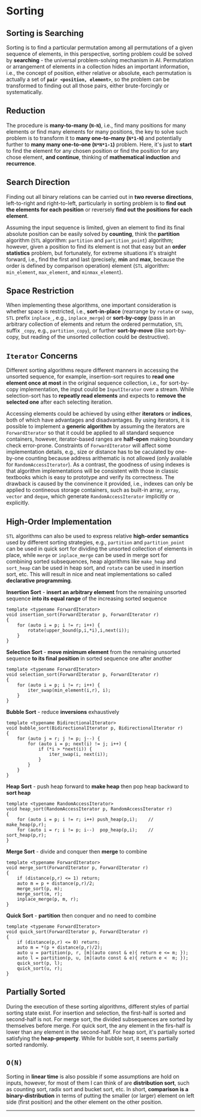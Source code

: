 Sorting
=======

Sorting is Searching
--------------------
Sorting is to find a particular permutation among all permutations of a given sequence of elements, in this perspective, sorting problem could be solved by **searching** - the universal problem-solving mechanism in AI. Permutation or arrangement of elements in a collection hides an important information, i.e., the concept of position, either relative or absolute, each permutation is actually a set of **`pair <position, element>`**, so the problem can be transformed to finding out all those pairs, either brute-forcingly or systematically.

Reduction
---------
The procedure is **many-to-many (`N-N`)**, i.e., find many positions for many elements or find many elements for many positions, the key to solve such problem is to transform it to **many one-to-many (`N*1-N`)** and potentially further to **many many one-to-one (`N*N*1-1`)** problem. Here, it's just to **start** to find the element for any chosen position or find the position for any chose element, **and continue**, thinking of **mathematical induction** and **recurrence**.

Search Direction
----------------
Finding out all binary relations can be carried out in **two reverse directions**, left-to-right and right-to-left, particularly in sorting problem is to **find out the elements for each position** or reversely **find out the positions for each element**.

Assuming the input sequence is limited, given an element to find its final absolute position can be easily solved by **counting**, think the **partition** algorithm (`STL` algorithm: `partition` and `partition_point`) algorithm; however, given a position to find its element is not that easy but an **order statistics** problem, but fortunately, for extreme situations it's straight forward, i.e., find the first and last (precisely, **min** and **max**, because the order is defined by comparison operation) element (`STL` algorithm: `min_element`, `max_element`, and `minmax_element`).

Space Restriction
-----------------
When implementing these algorithms, one important consideration is whether space is restricted, i.e., **sort-in-place** (rearrange by `rotate` or `swap`, `STL` prefix `inplace_`, e.g., `inplace_merge`) or **sort-by-copy** (pass in an arbitrary collection of elements and return the ordered permutation, `STL` suffix `_copy`, e.g., `partition_copy`), or further **sort-by-move** (like sort-by-copy, but reading of the unsorted collection could be destructive).

`Iterator` Concerns
-------------------
Different sorting algorithms requre different manners in accessing the unsorted sequence, for example, insertion-sort requires to **read one element once at most** in the original sequence collection, i.e., for sort-by-copy implementation, the input could be `InputIterator` over a stream. While selection-sort has to **repeatly read elements** and expects to **remove the selected one** after each selecting iteration.

Accessing elements could be achieved by using either **iterators** or **indices**, both of which have advantages and disadvantages. By using iterators, it is possible to implement a **generic algorithm** by assuming the iterators are `ForwardIterator` so that it could be applied to all standard sequence containers, however, iterator-based ranges are **half-open** making boundary check error-prone. Constraints of `ForwardIterator` will affect some implementation details, e.g., size or distance has to be caculated by one-by-one counting because address arithematic is not allowed (only available for `RandomAccessIterator`). As a contrast, the goodness of using indexes is that algorithm implementations will be consistent with those in classic textbooks which is easy to prototype and verify its correctness. The drawback is caused by the convinence it provided, i.e., indexes can only be applied to contineous storage containers, such as built-in array, `array`, `vector` and `deque`, which generate `RandomAccessIterator` implicitly or explicitly.

High-Order Implementation
-------------------------
`STL` algorithms can also be used to express relative **high-order semantics** used by different sorting strategies, e.g., `partition` and `partition_point` can be used in quick sort for dividing the unsorted collection of elements in place, while `merge` or `inplace_merge` can be used in merge sort for combining sorted subsequences, heap algorithms like `make_heap` and `sort_heap` can be used in heap sort, and `rotate` can be used in insertion sort, etc. This will result in nice and neat implementations so called **declarative programming**.

**Insertion Sort** - **insert an arbitrary element** from the remaining unsorted sequence **into its equal range** of the increasing sorted sequence

```
template <typename ForwardIterator>
void insertion_sort(ForwardIterator p, ForwardIterator r)
{
    for (auto i = p; i != r; i++) {
        rotate(upper_bound(p,i,*i),i,next(i));
    }
}
```

**Selection Sort** - **move minimum element** from the remaining unsorted sequence **to its final position** in sorted sequence one after another

```
template <typename ForwardIterator>
void selection_sort(ForwardIterator p, ForwardIterator r)
{
    for (auto i = p; i != r; i++) {
        iter_swap(min_element(i,r), i);
    }
}
```

**Bubble Sort** - reduce **inversions** exhaustively

```
template <typename BidirectionalIterator>
void bubble_sort(BidirectionalIterator p, BidirectionalIterator r)
{
    for (auto j = r; j != p; j--) {
        for (auto i = p; next(i) != j; i++) {
            if (*i > *next(i)) {
                iter_swap(i, next(i));
            }
        }
    }
}
```

**Heap Sort** - push heap forward to **make heap** then pop heap backward to **sort heap**

```
template <typename RandomAccessIterator>
void heap_sort(RandomAccessIterator p, RandomAccessIterator r)
{
    for (auto i = p; i != r; i++) push_heap(p,i);    // make_heap(p,r);
    for (auto i = r; i != p; i--)  pop_heap(p,i);    // sort_heap(p,r);
}
```

**Merge Sort** - divide and conquer then **merge** to combine

```
template <typename ForwardIterator>
void merge_sort(ForwardIterator p, ForwardIterator r)
{
    if (distance(p,r) <= 1) return;
    auto m = p + distance(p,r)/2;
    merge_sort(p, m);
    merge_sort(m, r);
    inplace_merge(p, m, r);
}
```

**Quick Sort** - **partition** then conquer and no need to combine

```
template <typename ForwardIterator>
void quick_sort(ForwardIterator p, ForwardIterator r)
{
    if (distance(p,r) <= 0) return;
    auto m = *(p + distance(p,r)/2);
    auto u = partition(p, r, [m](auto const & e){ return e <= m; });
    auto l = partition(p, u, [m](auto const & e){ return e <  m; });
    quick_sort(p, l);
    quick_sort(u, r);
}
```

Partially Sorted
----------------
During the execution of these sorting algorithms, different styles of partial sorting state exist. For insertion and selection, the first-half is sorted and second-half is not. For merge sort, the divided subsequences are sorted by themselves before merge. For quick sort, the any element in the firs-half is lower than any element in the second-half. For heap sort, it's partially sorted satisfying the **heap-property**. While for bubble sort, it seems partially sorted randomly.

`O(N)`
------
Sorting in **linear time** is also possible if some assumptions are hold on inputs, however, for most of them I can think of are **distribution sort**, such as counting sort, radix sort and bucket sort, etc. In short, **comparison is a binary-distribution** in terms of putting the smaller (or larger) element on left side (first position) and the other element on the other position.

***
